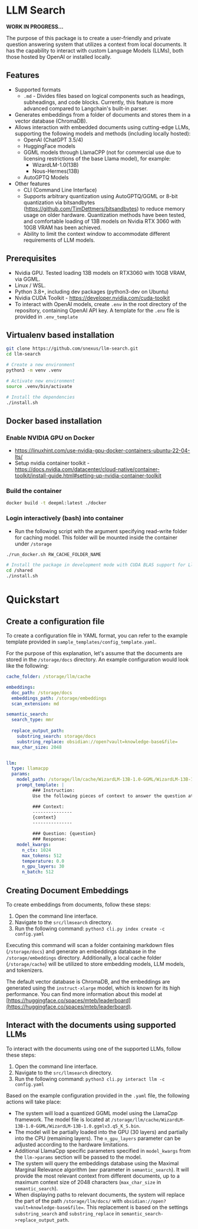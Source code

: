 
# LLM Search

**WORK IN PROGRESS...**

The purpose of this package is to create a user-friendly and private question answering system that utilizes a context from local documents. It has the capability to interact with custom Language Models (LLMs), both those hosted by OpenAI or installed locally.

## Features

* Supported formats
    * `.md` - Divides files based on logical components such as headings, subheadings, and code blocks. Currently, this feature is more advanced compared to Langchain's built-in parser.
* Generates embeddings from a folder of documents and stores them in a vector database (ChromaDB).
* Allows interaction with embedded documents using cutting-edge LLMs, supporting the following models and methods (including locally hosted):
    * OpenAI (ChatGPT 3.5/4)
    * HuggingFace models
    * GGML models through LlamaCPP (not for commercial use due to licensing restrictions of the base Llama model), for example:
        * WizardLM-1.0(13B)
        * Nous-Hermes(13B)
    * AutoGPTQ Models
* Other features
    * CLI (Command Line Interface)
    * Supports arbitrary quantization using AutoGPTQ/GGML or 8-bit quantization via bitsandbytes (https://github.com/TimDettmers/bitsandbytes) to reduce memory usage on older hardware. Quantization methods have been tested, and comfortable loading of 13B models on Nvidia RTX 3060 with 10GB VRAM has been achieved.
    * Ability to limit the context window to accommodate different requirements of LLM models.


## Prerequisites

* Nvidia GPU. Tested loading 13B models on RTX3060 with 10GB VRAM, via GGML.
* Linux / WSL.
* Python 3.8+, including dev packages (python3-dev on Ubuntu)
* Nvidia CUDA Toolkit - https://developer.nvidia.com/cuda-toolkit
* To interact with OpenAI models, create `.env` in the root directory of the repository, containing OpenAI API key. A template for the `.env` file is provided in `.env_template`


## Virtualenv based installation

```bash
git clone https://github.com/snexus/llm-search.git
cd llm-search

# Create a new environment
python3 -m venv .venv 

# Activate new environment
source .venv/bin/activate

# Install the dependencies
./install.sh

```


## Docker based installation

### Enable NVIDIA GPU on Docker

* https://linuxhint.com/use-nvidia-gpu-docker-containers-ubuntu-22-04-lts/
* Setup nvidia container toolkit - https://docs.nvidia.com/datacenter/cloud-native/container-toolkit/install-guide.html#setting-up-nvidia-container-toolkit

### Build the container

```bash
docker build -t deepml:latest ./docker
```

### Login interactively (bash) into container

* Run the following script with the argument specifying read-write folder for caching model. This folder will be mounted inside the container under `/storage`

```bash
./run_docker.sh RW_CACHE_FOLDER_NAME

# Install the package in development mode with CUDA BLAS support for LlamaCpp
cd /shared
./install.sh
```

# Quickstart

## Create a configuration file


To create a configuration file in YAML format, you can refer to the example template provided in `sample_templates/config_template.yaml`.

For the purpose of this explanation, let's assume that the documents are stored in the `/storage/docs` directory. An example configuration would look like the following:


```yaml
cache_folder: /storage/llm/cache

embeddings:
  doc_path: /storage/docs
  embeddings_path: /storage/embeddings
  scan_extension: md

semantic_search:
  search_type: mmr
  
  replace_output_path:
    substring_search: storage/docs
    substring_replace: obsidian://open?vault=knowledge-base&file=
  max_char_size: 2048


llm:
  type: llamacpp
  params:
    model_path: /storage/llm/cache/WizardLM-13B-1.0-GGML/WizardLM-13B-1.0.ggmlv3.q5_K_S.bin
    prompt_template: |
          ### Instruction:
          Use the following pieces of context to answer the question at the end. If answer isn't in the context, say that you don't know, don't try to make up an answer.

          ### Context: 
          ---------------
          {context}
          ---------------

          ### Question: {question}
          ### Response:
    model_kwargs:
      n_ctx: 1024
      max_tokens: 512
      temperature: 0.0
      n_gpu_layers: 30
      n_batch: 512
```



## Creating Document Embeddings

To create embeddings from documents, follow these steps:

1. Open the command line interface.
2. Navigate to the `src/llmsearch` directory.
3. Run the following command: `python3 cli.py index create -c config.yaml`

Executing this command will scan a folder containing markdown files (`/storage/docs`) and generate an embeddings database in the `/storage/embeddings` directory. Additionally, a local cache folder (`/storage/cache`) will be utilized to store embedding models, LLM models, and tokenizers.

The default vector database is ChromaDB, and the embeddings are generated using the `instruct-xlarge` model, which is known for its high performance. You can find more information about this model at [https://huggingface.co/spaces/mteb/leaderboard](https://huggingface.co/spaces/mteb/leaderboard).

## Interact with the documents using supported LLMs

To interact with the documents using one of the supported LLMs, follow these steps:

1. Open the command line interface.
2. Navigate to the `src/llmsearch` directory.
3. Run the following command: `python3 cli.py interact llm -c config.yaml`

Based on the example configuration provided in the `.yaml` file, the following actions will take place:

- The system will load a quantized GGML model using the LlamaCpp framework. The model file is located at `/storage/llm/cache/WizardLM-13B-1.0-GGML/WizardLM-13B-1.0.ggmlv3.q5_K_S.bin`.
- The model will be partially loaded into the GPU (30 layers) and partially into the CPU (remaining layers). The `n_gpu_layers` parameter can be adjusted according to the hardware limitations.
- Additional LlamaCpp specific parameters specified in `model_kwargs` from the `llm->params` section will be passed to the model.
- The system will query the embeddings database using the Maximal Marginal Relevance algorithm (`mmr` parameter in `semantic_search`). It will provide the most relevant context from different documents, up to a maximum context size of 2048 characters (`max_char_size` in `semantic_search`).
- When displaying paths to relevant documents, the system will replace the part of the path `/storage/llm/docs/` with `obsidian://open?vault=knowledge-base&file=`. This replacement is based on the settings `substring_search` and `substring_replace` in `semantic_search->replace_output_path`.

